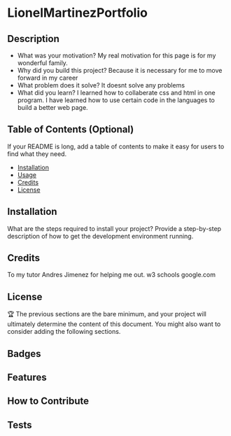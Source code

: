 # LionelMartinezPortfolio

## Description

- What was your motivation? My real motivation for this page is for my wonderful family.
- Why did you build this project? Because it is necessary for me to move forward in my career
- What problem does it solve? It doesnt solve any problems
- What did you learn? I learned how to collaberate css and html in one program. I have learned how to use certain code in the languages to build a better web page.

## Table of Contents (Optional)

If your README is long, add a table of contents to make it easy for users to find what they need.

- [Installation](#installation)
- [Usage](#usage)
- [Credits](#credits)
- [License](#license)

## Installation

What are the steps required to install your project? Provide a step-by-step description of how to get the development environment running.



## Credits

To my tutor Andres Jimenez for helping me out.
w3 schools
google.com

## License


🏆 The previous sections are the bare minimum, and your project will ultimately determine the content of this document. You might also want to consider adding the following sections.

## Badges

## Features

## How to Contribute

## Tests

